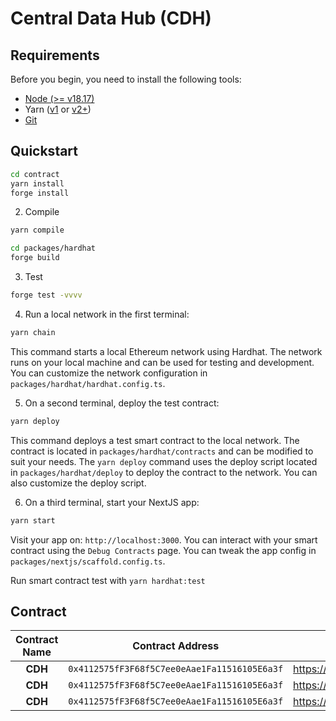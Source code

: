 # Central Data Hub (CDH)

## Requirements

Before you begin, you need to install the following tools:

- [Node (>= v18.17)](https://nodejs.org/en/download/)
- Yarn ([v1](https://classic.yarnpkg.com/en/docs/install/) or [v2+](https://yarnpkg.com/getting-started/install))
- [Git](https://git-scm.com/downloads)

## Quickstart

```bash
cd contract
yarn install
forge install
```

2. Compile

```bash
yarn compile
```

```bash
cd packages/hardhat
forge build
```

3. Test

```bash
forge test -vvvv
```

4. Run a local network in the first terminal:

```bash
yarn chain
```

This command starts a local Ethereum network using Hardhat. The network runs on your local machine and can be used for testing and development. You can customize the network configuration in `packages/hardhat/hardhat.config.ts`.

5. On a second terminal, deploy the test contract:

```bash
yarn deploy
```

This command deploys a test smart contract to the local network. The contract is located in `packages/hardhat/contracts` and can be modified to suit your needs. The `yarn deploy` command uses the deploy script located in `packages/hardhat/deploy` to deploy the contract to the network. You can also customize the deploy script.

6. On a third terminal, start your NextJS app:

```bash
yarn start
```

Visit your app on: `http://localhost:3000`. You can interact with your smart contract using the `Debug Contracts` page. You can tweak the app config in `packages/nextjs/scaffold.config.ts`.

Run smart contract test with `yarn hardhat:test`

## Contract

| Contract Name |               Contract Address               | Explorer |
| :-----------: | :------------------------------------------: | :------: |
|    **CDH**    | `0x4112575fF3F68f5C7ee0eAae1Fa11516105E6a3f` | https://testnet.crossvaluescan.com/address/0x4112575fF3F68f5C7ee0eAae1Fa11516105E6a3f |
|    **CDH**    | `0x4112575fF3F68f5C7ee0eAae1Fa11516105E6a3f` | https://testnet.crossvaluescan.com/address/0x4112575fF3F68f5C7ee0eAae1Fa11516105E6a3f |
|    **CDH**    | `0x4112575fF3F68f5C7ee0eAae1Fa11516105E6a3f` | https://testnet.crossvaluescan.com/address/0x4112575fF3F68f5C7ee0eAae1Fa11516105E6a3f |
